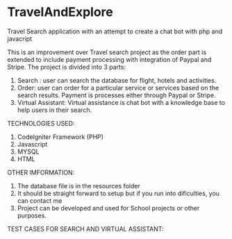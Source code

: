 # TravelAndExplore
Travel Search application with an attempt to create a chat bot with php and javacript

This is an improvement over Travel search project as the order part is extended to include payment processing with 
integration of Paypal and Stripe. The project is divided into 3 parts:
1. Search : user can search the database for flight, hotels and activities.
2. Order: user can order for a particular service or services based on the search results. Payment is processes either through Paypal or Stripe.
3. Virtual Assistant: Virtual assistance is chat bot with a knowledge base to help users in their search.

TECHNOLOGIES USED:
1. CodeIgniter Framework (PHP)
2. Javascript
3. MYSQL
4. HTML

OTHER IMFORMATION:
1. The database file is in the resources folder
2. It should be straight forward to setup but if you run into dificulties, you can contact me
3. Project can be developed and used for School projects or other purposes.

TEST CASES FOR SEARCH AND VIRTUAL ASSISTANT:

